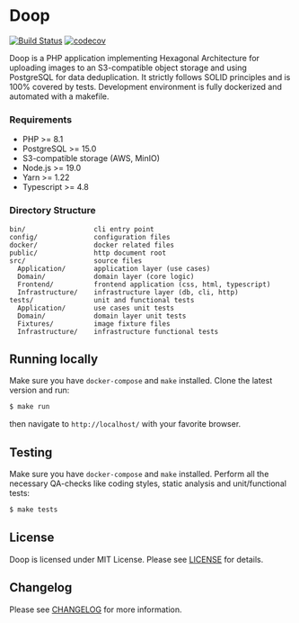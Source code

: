 # Doop

[![Build Status](https://travis-ci.org/radarlog/doop.svg?branch=master)](https://travis-ci.org/radarlog/doop)
[![codecov](https://codecov.io/gh/radarlog/doop/branch/master/graph/badge.svg?token=TeMKOqyDol)](https://codecov.io/gh/radarlog/doop)

Doop is a PHP application implementing Hexagonal Architecture for uploading images to an S3-compatible object storage and using PostgreSQL for data deduplication.
It strictly follows SOLID principles and is 100% covered by tests. Development environment is fully dockerized and automated with a makefile. 

### Requirements
* PHP >= 8.1
* PostgreSQL >= 15.0
* S3-compatible storage (AWS, MinIO)
* Node.js >= 19.0
* Yarn >= 1.22
* Typescript >= 4.8

### Directory Structure

```
bin/                 cli entry point 
config/              configuration files
docker/              docker related files
public/              http document root
src/                 source files
  Application/       application layer (use cases)
  Domain/            domain layer (core logic)
  Frontend/          frontend application (css, html, typescript)
  Infrastructure/    infrastructure layer (db, cli, http)
tests/               unit and functional tests
  Application/       use cases unit tests
  Domain/            domain layer unit tests
  Fixtures/          image fixture files
  Infrastructure/    infrastructure functional tests
```

## Running locally

Make sure you have `docker-compose` and `make` installed.
Clone the latest version and run:

```bash
$ make run
```
then navigate to `http://localhost/` with your favorite browser.

## Testing

Make sure you have `docker-compose` and `make` installed.
Perform all the necessary QA-checks like coding styles, static analysis and unit/functional tests:

``` bash
$ make tests
```

## License

Doop is licensed under MIT License. Please see [LICENSE](LICENSE) for details.


## Changelog

Please see [CHANGELOG](CHANGELOG.md) for more information.
